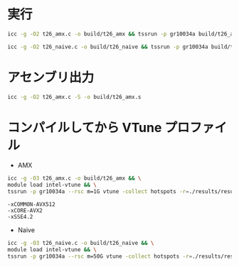 # 実行

```sh
icc -g -O2 t26_amx.c -o build/t26_amx && tssrun -p gr10034a build/t26_amx
```

```sh
icc -g -O2 t26_naive.c -o build/t26_naive && tssrun -p gr10034a build/t26_naive
```

# アセンブリ出力

```sh
icc -g -O2 t26_amx.c -S -o build/t26_amx.s
```

# コンパイルしてから VTune プロファイル

- AMX
```sh
icc -g -O3 t26_amx.c -o build/t26_amx && \
module load intel-vtune && \
tssrun -p gr10034a --rsc m=1G vtune -collect hotspots -r=./results/result_amx build/t26_amx
```

```
-xCOMMON-AVX512
-xCORE-AVX2
-xSSE4.2
```

- Naive
```sh
icc -g -O3 t26_naive.c -o build/t26_naive && \
module load intel-vtune && \
tssrun -p gr10034a --rsc m=50G vtune -collect hotspots -r=./results/result_naive build/t26_naive
```
